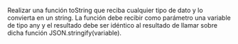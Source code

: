 Realizar una función toString que reciba cualquier tipo de dato y lo convierta en un string. 
La función debe recibir como parámetro una variable de tipo any y el resultado debe ser idéntico al resultado de llamar sobre dicha función JSON.stringify(variable).
